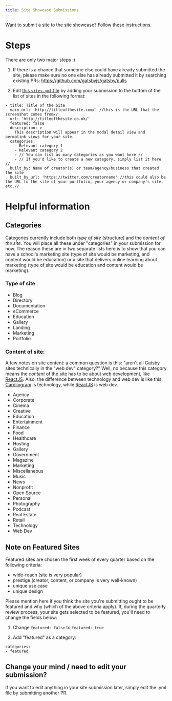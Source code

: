 ```yaml
---
title: Site Showcase Submissions
---
```


Want to submit a site to the site showcase? Follow these instructions.

# Steps

There are only two major steps :)

1.  If there is a chance that someone else could have already submitted the site, please make sure no one else has already submitted it by searching existing PRs: https://github.com/gatsbyjs/gatsby/pulls

2.  Edit [this `sites.yml` file](https://github.com/gatsbyjs/gatsby/blob/master/docs/sites.yml) by adding your submission to the bottom of the list of sites in the following format:

```shell
- title: Title of the Site
  main_url: 'http://titleofthesite.com/' //this is the URL that the screenshot comes from//
  url: 'http://titleofthesite.co.uk/'
  featured: false
  description: >-
    This description will appear in the modal detail view and permalink views for your site.
  categories:
    - Relevant category 1
    - Relevant category 2
    - // You can list as many categories as you want here //
    - // If you'd like to create a new category, simply list it here //
  built_by: Name of creator(s) or team/agency/business that created the site
  built_by_url: 'https://twitter.com/creatorname' //this could also be the URL to the site of your portfolio, your agency or company's site, etc.//
```

# Helpful information

## Categories

Categories currently include both _type of site_ (structure) and the _content of the site_. You will place all these under "categories" in your submission for now. The reason these are in two separate lists here is to show that you can have a school's marketing site (type of site would be marketing, and content would be education) or a site that delivers online learning about marketing (type of site would be education and content would be marketing).

### Type of site

- Blog
- Directory
- Documentation
- eCommerce
- Education
- Gallery
- Landing
- Marketing
- Portfolio

### Content of site:

A few notes on site content: a common question is this: "aren't all Gatsby sites technically in the "web dev" category?" Well, no because this category means the _content_ of the site has to be about web development, like [ReactJS](https://reactjs.org/). Also, the difference between technology and web dev is like this. [Cardiiogram](https://cardiogr.am/) is technology, while [ReactJS](https://reactjs.org/) is web dev.

- Agency
- Corporate
- Cinema
- Creative
- Education
- Entertainment
- Finance
- Food
- Healthcare
- Hosting
- Gallery
- Government
- Magazine
- Marketing
- Miscellaneous
- Music
- News
- Nonprofit
- Open Source
- Personal
- Photography
- Podcast
- Real Estate
- Retail
- Technology
- Web Dev

## Note on Featured Sites

Featured sites are chosen the first week of every quarter based on the following criteria:

- wide-reach (site is very popular)
- prestige (creator, content, or company is very well-known)
- unique use case
- unique design

Please mention here if you think the site you're submitting ought to be featured and why (which of the above criteria apply). If, during the quarterly review process, your site gets selected to be featured, you'll need to change the fields below:

1.  Change `featured: false` to `featured: true`

2.  Add "featured" as a category:

```shell
categories:
- featured
```

## Change your mind / need to edit your submission?

If you want to edit anything in your site submission later, simply edit the .yml file by submitting another PR.
